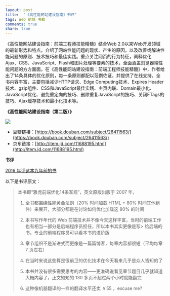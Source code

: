 ```yaml
---
layout: post
title:  "《高性能网站建设指南》书评"
tags: Web 前端 书籍
comments: true
share: true
---
```


<p class="lead">《高性能网站建设指南：前端工程师技能精髓》结合Web 2.0以来Web开发领域的最新形势和特点，介绍了网站性能问题的现状、产生的原因，以及改善或解决性能问题的原则、技术技巧和最佳实践。重点关注网页的行为特征，阐释优化Ajax、CSS、JavaScript、Flash和图片处理等要素的技术，全面涵盖浏览器端性能问题的方方面面。在《高性能网站建设指南：前端工程师技能精髓》中，作者给出了14条具体的优化原则，每一条原则都配以范例佐证，并提供了在线支持。全书内容丰富，主要包括减少HTTP请求、Edge Computing技术、Expires Header技术、gzip组件、CSS和JavaScript最佳实践、主页内联、Domain最小化、JavaScript优化、避免重定向的技巧、删除重复JavaScript的技巧、关闭ETags的技巧、Ajax缓存技术和最小化技术等。</p>

**《高性能网站建设指南（第二版）》**

![](https://img1.doubanio.com/mpic/s28094013.jpg)

- 豆瓣链接：[https://book.douban.com/subject/26411563/](https://book.douban.com/subject/26411563/)
- 京东链接：[http://item.jd.com/11688195.html](http://item.jd.com/11688195.html)

**书评**

[2016 年评这本九年前的书](https://book.douban.com/review/7795860/)

以下是书评原文：

> 本书即“雅虎前端优化14条军规”，英文原版出版于 2007 年，
>
> 1. 全书都围绕性能黄金法则（20% 时间加载 HTML + 80% 时间其他组件）来展开，大部分都是在讨论如何优化加载这 80% 的时间
>
> 2. 本书写作年代的 Web 前端技术并不像今天这样丰富，当时的前端工作也有相当一部分是后端程序员担任，所以本书其实更像是写> 给后端的书。专业的前端程序员可以看本书的进阶版
>
> 3. 章节组织不是渐进式而更像是一篇篇博客，每章内容都很短（平均每章 7 页左右）
>
> 4. 在当时来说这些算是很前卫的优化技术在今天看来几乎是众人皆知的了
>
> 5. 本书并没有很多需要思考的内容——更准确说看见章节题目几乎就知道大概内容了，正文短短的 130 多页不超过两个小时就能翻完
>
> 6. 这种像机器翻译的一样的翻译水平还卖 ￥55 ，excuse me?
